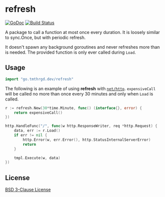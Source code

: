 # refresh

[![GoDoc](https://godoc.org/go.tmthrgd.dev/refresh?status.svg)](https://godoc.org/go.tmthrgd.dev/refresh)
[![Build Status](https://travis-ci.com/tmthrgd/refresh.svg?branch=master)](https://travis-ci.com/tmthrgd/refresh)

A package to call a function at most once every duration. It is loosely similar to sync.Once, but with periodic refresh.

It doesn't spawn any background goroutines and never refreshes more than is needed. The provided function is only ever called during `Load`.

## Usage

```go
import "go.tmthrgd.dev/refresh"
```

The following is an example of using **refresh** with [`net/http`](https://golang.org/pkg/net/http/). `expensiveCall` will be called no more than once every 30 minutes and only when `Load` is called.

```go
r := refresh.New(30*time.Minute, func() (interface{}, error) {
	return expensiveCall()
})

http.HandleFunc("/", func(w http.ResponseWriter, req *http.Request) {
	data, err := r.Load()
	if err != nil {
		http.Error(w, err.Error(), http.StatusInternalServerError)
		return
	}

	tmpl.Execute(w, data)
})
```

## License

[BSD 3-Clause License](LICENSE)
